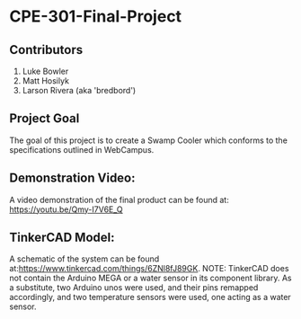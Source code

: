 # CPE-301-Final-Project

## Contributors
1.   Luke Bowler
2.   Matt Hosilyk
3.   Larson Rivera (aka 'bredbord')

## Project Goal
The goal of this project is to create a Swamp Cooler which conforms to the specifications outlined in WebCampus.

## Demonstration Video: 
A video demonstration of the final product can be found at: https://youtu.be/Qmy-I7V6E_Q

## TinkerCAD Model:
A schematic of the system can be found at:https://www.tinkercad.com/things/6ZNl8fJ89GK. NOTE: TinkerCAD does not contain the Arduino MEGA or a water sensor in its component library. As a substitute, two Arduino unos were used, and their pins remapped accordingly, and two temperature sensors were used, one acting as a water sensor.
